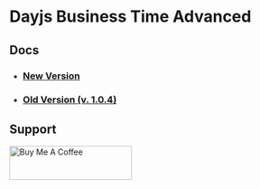 # Dayjs Business Time Advanced



## Docs
  

* ### [New Version](https://edai-git.github.io/business-time-advanced)
* ### [Old Version (v. 1.0.4)](https://github.com/rankmyapp/dayjs-business-time)



## Support
  

 <a href="https://www.buymeacoffee.com/edaicoffee" target="_blank"><img src="https://cdn.buymeacoffee.com/buttons/v2/default-blue.png" alt="Buy Me A Coffee" style="height: 60px !important;width: 217px !important;" ></a>

